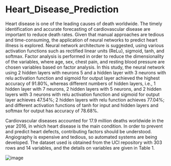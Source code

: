 # Heart_Disease_Prediction
Heart disease is one of the leading causes of death worldwide. The timely identification and accurate forecasting of cardiovascular disease are important to reduce death rates. Given that manual approaches are tedious and time-consuming, the application of neural networks to predict heart illness is explored. Neural network architecture is suggested, using various activation functions such as rectified linear units (ReLu), sigmoid, tanh, and softmax. Factor analysis is performed in order to reduce the dimensionality of the variables, where age, sex, chest pain, and resting blood pressure are chosen variables based on factor analysis. In this study, the neural network using 2 hidden layers with neurons 5 and a hidden layer with 3 neurons with relu activation function and sigmoid for output layer achieved the highest accuracy of 91.80%, whereas different numbers of hidden layers, i.e., 1 hidden layer with 7 neurons, 2 hidden layers with 5 neurons, and 2 hidden layers with 3 neurons with relu activation function and sigmoid for output layer achieves 47.54%; 2 hidden layers with relu function achieves 77.04%; and different activation functions of tanh for input and hidden layers and softmax for output has accuracy of 78.68%.

Cardiovascular diseases accounted for 17.9 million deaths worldwide in the year 2016, in which heart disease is the main condition. In order to prevent and predict heart defects, contributing factors should be understood. Angiography is expensive and tedious, so automated systems are being developed. The dataset used is obtained from the UCI repository with 303 rows and 14 variables, and the details on variables are given in Table 1.

![image](https://github.com/user-attachments/assets/3204dbf1-ba6a-49c5-aa80-9ab3465c9fa0)

